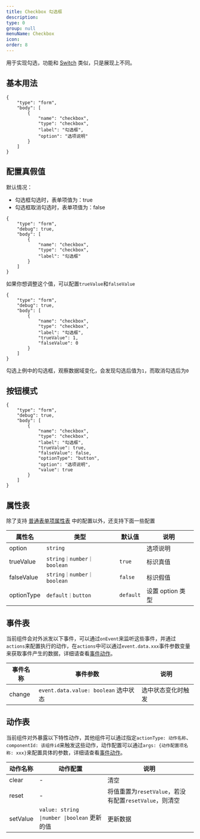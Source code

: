 ```yaml
---
title: Checkbox 勾选框
description:
type: 0
group: null
menuName: Checkbox
icon:
order: 8
---
```


用于实现勾选，功能和 [Switch](./switch) 类似，只是展现上不同。

## 基本用法

```schema: scope="body"
{
    "type": "form",
    "body": [
        {
            "name": "checkbox",
            "type": "checkbox",
            "label": "勾选框",
            "option": "选项说明"
        }
    ]
}
```

## 配置真假值

默认情况：

- 勾选框勾选时，表单项值为：true
- 勾选框取消勾选时，表单项值为：false

```schema: scope="body"
{
    "type": "form",
    "debug": true,
    "body": [
        {
            "name": "checkbox",
            "type": "checkbox",
            "label": "勾选框"
        }
    ]
}
```

如果你想调整这个值，可以配置`trueValue`和`falseValue`

```schema: scope="body"
{
    "type": "form",
    "debug": true,
    "body": [
        {
            "name": "checkbox",
            "type": "checkbox",
            "label": "勾选框",
            "trueValue": 1,
            "falseValue": 0
        }
    ]
}
```

勾选上例中的勾选框，观察数据域变化，会发现勾选后值为`1`，而取消勾选后为`0`

## 按钮模式

```schema: scope="body"
{
    "type": "form",
    "debug": true,
    "body": [
        {
            "name": "checkbox",
            "type": "checkbox",
            "label": "勾选框",
            "trueValue": true,
            "falseValue": false,
            "optionType": "button",
            "option": "选项说明",
            "value": true
        }
    ]
}
```

## 属性表

除了支持 [普通表单项属性表](./formitem#%E5%B1%9E%E6%80%A7%E8%A1%A8) 中的配置以外，还支持下面一些配置

| 属性名     | 类型                      | 默认值    | 说明             |
| ---------- | ------------------------- | --------- | ---------------- |
| option     | `string`                  |           | 选项说明         |
| trueValue  | `string｜number｜boolean` | `true`    | 标识真值         |
| falseValue | `string｜number｜boolean` | `false`   | 标识假值         |
| optionType | `default｜button`         | `default` | 设置 option 类型 |

## 事件表

当前组件会对外派发以下事件，可以通过`onEvent`来监听这些事件，并通过`actions`来配置执行的动作，在`actions`中可以通过`event.data.xxx`事件参数变量来获取事件产生的数据，详细请查看[事件动作](../../docs/concepts/event-action)。

| 事件名称 | 事件参数                             | 说明               |
| -------- | ------------------------------------ | ------------------ |
| change   | `event.data.value: boolean` 选中状态 | 选中状态变化时触发 |

## 动作表

当前组件对外暴露以下特性动作，其他组件可以通过指定`actionType: 动作名称`、`componentId: 该组件id`来触发这些动作，动作配置可以通过`args: {动作配置项名称: xxx}`来配置具体的参数，详细请查看[事件动作](../../docs/concepts/event-action#触发其他组件的动作)。

| 动作名称 | 动作配置                                    | 说明                                                   |
| -------- | ------------------------------------------- | ------------------------------------------------------ |
| clear    | -                                           | 清空                                                   |
| reset    | -                                           | 将值重置为`resetValue`，若没有配置`resetValue`，则清空 |
| setValue | `value: string \|number \|boolean` 更新的值 | 更新数据                                               |

